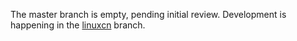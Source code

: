 The master branch is empty, pending initial review.  Development is happening in
the [linuxcn](https://github.com/joyent/linux-live/tree/linuxcn) branch.
